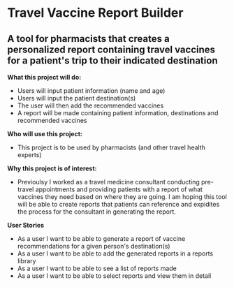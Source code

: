 # Travel Vaccine Report Builder

## A tool for pharmacists that creates a personalized report containing travel vaccines  for a patient's trip to their indicated destination

**What this project will do:**
- Users will input patient information (name and age)
- Users will input the patient destination(s)
- The user will then add the recommended vaccines
-  A report will be made containing patient information, destinations and recommended vaccines

**Who will use this project:**
- This project is to be used by pharmacists (and other travel health experts)

**Why this project is of interest:**
- Previoulsy I worked as a travel medicine consultant conducting pre-travel appointments and providing patients with a report of what vaccines they need based on where they are going. I am hoping this tool will be able to create reports that patients can reference and expidites the process for the consultant in generating the report.

**User Stories**
- As a user I want to be able to generate a report of vaccine recommendations for a given person's destination(s)
- As a user I want to be able to add the generated reports in a reports library
- As a user I want to be able to see a list of reports made 
- As a user I want to be able to select reports and view them in detail





